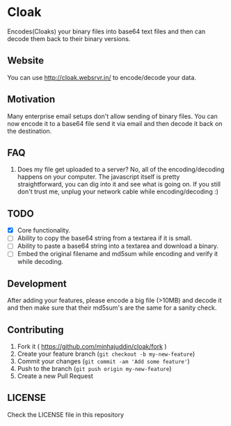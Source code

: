 # Cloak
Encodes(Cloaks) your binary files into base64 text files and then can decode
them back to their binary versions.

## Website
You can use http://cloak.websrvr.in/ to encode/decode your data.

## Motivation
Many enterprise email setups don't allow sending of binary files. You can now
encode it to a base64 file send it via email and then decode it back on the
destination.

## FAQ
 1. Does my file get uploaded to a server?
  No, all of the encoding/decoding happens on your computer. The javascript
  itself is pretty straightforward, you can dig into it and see what is going on.
  If you still don't trust me, unplug your network cable while encoding/decoding :)

## TODO
 
 - [x] Core functionality.
 - [ ] Ability to copy the base64 string from a textarea if it is small.
 - [ ] Ability to paste a base64 string into a textarea and download a binary.
 - [ ] Embed the original filename and md5sum while encoding and verify it while decoding.

## Development
After adding your features, please encode a big file (>10MB) and decode it and
then make sure that their md5sum's are the same for a sanity check.

## Contributing

1. Fork it ( https://github.com/minhajuddin/cloak/fork )
2. Create your feature branch (`git checkout -b my-new-feature`)
3. Commit your changes (`git commit -am 'Add some feature'`)
4. Push to the branch (`git push origin my-new-feature`)
5. Create a new Pull Request

## LICENSE
Check the LICENSE file in this repository
